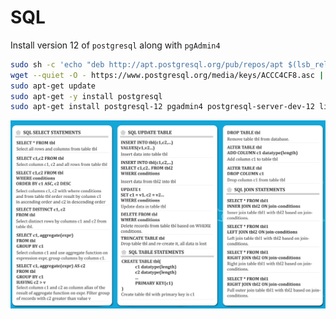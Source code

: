 # SQL

Install version 12 of `postgresql` along with `pgAdmin4` 

```bash 
sudo sh -c 'echo "deb http://apt.postgresql.org/pub/repos/apt $(lsb_release -cs)-pgdg main" > /etc/apt/sources.list.d/pgdg.list'
wget --quiet -O - https://www.postgresql.org/media/keys/ACCC4CF8.asc | sudo apt-key add -
sudo apt-get update
sudo apt-get -y install postgresql
sudo apt-get install postgresql-12 pgadmin4 postgresql-server-dev-12 libpq-dev postgresql-12 postgresql-client-12
```


![CNN-image](https://github.com/Foroozani/databaseSQL/blob/main/syntax.png)
